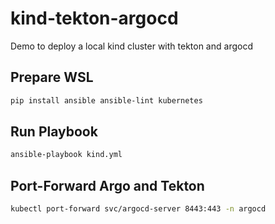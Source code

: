 # kind-tekton-argocd

Demo to deploy a local kind cluster with tekton and argocd

## Prepare WSL

```bash
pip install ansible ansible-lint kubernetes
```

## Run Playbook

```bash
ansible-playbook kind.yml
```

## Port-Forward Argo and Tekton

```bash
kubectl port-forward svc/argocd-server 8443:443 -n argocd
```
